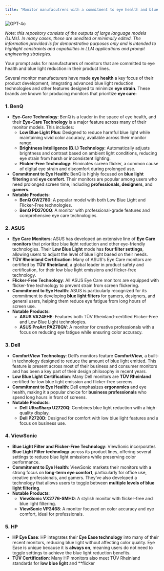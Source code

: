 ```yaml
---
title: "Monitor manufacutrers with a commitment to eye health and blue light reduction"
---
```

![GPT-4o](https://img.shields.io/badge/GPT--4o-3333FF?style=for-the-badge&logo=openai&logoColor=white)



*Note: this repository consists of the outputs of large language models (LLMs). In many cases, these are unedited or minimally edited. The information provided is for demonstrative purposes only and is intended to highlight constraints and capabilities in LLM applications and prompt engineering strategies.*


Your prompt asks for manufacturers of monitors that are committed to eye health and blue light reduction in their product lines.

Several monitor manufacturers have made **eye health** a key focus of their product development, integrating advanced blue light reduction technologies and other features designed to minimize **eye strain**. These brands are known for producing monitors that prioritize **eye care**:

### 1. **BenQ**
   - **Eye-Care Technology**: BenQ is a leader in the space of eye health, and their **Eye-Care Technology** is a major feature across many of their monitor models. This includes:
     - **Low Blue Light Plus**: Designed to reduce harmful blue light while maintaining vivid color accuracy, available across their monitor range.
     - **Brightness Intelligence (B.I.) Technology**: Automatically adjusts brightness and contrast based on ambient light conditions, reducing eye strain from harsh or inconsistent lighting.
     - **Flicker-Free Technology**: Eliminates screen flicker, a common cause of digital eye strain and discomfort during prolonged use.
   - **Commitment to Eye Health**: BenQ is highly focused on **blue light filtering** and **eye comfort**. Their monitors are popular among users who need prolonged screen time, including **professionals, designers**, and **gamers**.
   - **Notable Products**:
     - **BenQ GW2780**: A popular model with both Low Blue Light and Flicker-Free technologies.
     - **BenQ PD2700Q**: A monitor with professional-grade features and comprehensive eye care technologies.

### 2. **ASUS**
   - **Eye Care Monitors**: ASUS has developed an extensive line of **Eye Care monitors** that prioritize blue light reduction and other eye-friendly technologies. Their **Low Blue Light** mode has **four filter settings**, allowing users to adjust the level of blue light based on their needs.
   - **TÜV Rheinland Certification**: Many of ASUS's Eye Care monitors are certified by **TÜV Rheinland**, a global leader in product safety and certification, for their low blue light emissions and flicker-free technology.
   - **Flicker-Free Technology**: All ASUS Eye Care monitors are equipped with flicker-free technology to prevent strain from screen flickering.
   - **Commitment to Eye Health**: ASUS is particularly recognized for its commitment to developing **blue light filters** for gamers, designers, and general users, helping them reduce eye fatigue from long hours of screen use.
   - **Notable Products**:
     - **ASUS VA24EHE**: Features both TÜV Rheinland-certified Flicker-Free and Low Blue Light technologies.
     - **ASUS ProArt PA278QV**: A monitor for creative professionals with a focus on reducing eye fatigue while ensuring color accuracy.

### 3. **Dell**
   - **ComfortView Technology**: Dell’s monitors feature **ComfortView**, a built-in technology designed to reduce the amount of blue light emitted. This feature is present across most of their business and consumer monitors and has been a key part of their design philosophy in recent years.
   - **Low Blue Light Certification**: Many Dell monitors are **TÜV Rheinland** certified for low blue light emission and flicker-free screens.
   - **Commitment to Eye Health**: Dell emphasizes **ergonomics** and eye health, making it a popular choice for **business professionals** who spend long hours in front of screens.
   - **Notable Products**:
     - **Dell UltraSharp U2720Q**: Combines blue light reduction with a high-quality display.
     - **Dell P2720D**: Designed for comfort with low blue light features and a focus on business use.

### 4. **ViewSonic**
   - **Blue Light Filter and Flicker-Free Technology**: ViewSonic incorporates **Blue Light Filter technology** across its product lines, offering several settings to reduce blue light emissions while preserving color performance.
   - **Commitment to Eye Health**: ViewSonic markets their monitors with a strong focus on **long-term eye comfort**, particularly for office use, creative professionals, and gamers. They’ve also developed a technology that allows users to toggle between **multiple levels of blue light filtering**.
   - **Notable Products**:
     - **ViewSonic VX2776-SMHD**: A stylish monitor with flicker-free and blue light filtering.
     - **ViewSonic VP2468**: A monitor focused on color accuracy and eye comfort, ideal for professionals.

### 5. **HP**
   - **HP Eye Ease**: HP integrates their **Eye Ease technology** into many of their recent monitors, reducing blue light without affecting color quality. Eye Ease is unique because it is **always on**, meaning users do not need to toggle settings to achieve the blue light reduction benefits.
   - **TÜV Certification**: Many HP monitors also meet TÜV Rheinland standards for **low blue light** and **flicker